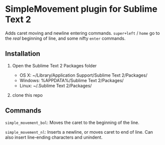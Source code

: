 SimpleMovement plugin for Sublime Text 2
========================================

Adds caret moving and newline entering commands.  `super+left` / `home` go to the *real* beginning of line, and some nifty `enter` commands.


Installation
------------

1. Open the Sublime Text 2 Packages folder

    - OS X: ~/Library/Application Support/Sublime Text 2/Packages/
    - Windows: %APPDATA%/Sublime Text 2/Packages/
    - Linux: ~/.Sublime Text 2/Packages/

2. clone this repo

Commands
--------

`simple_movement_bol`: Moves the caret to the beginning of the line.

`simple_movement_nl`: Inserts a newline, or moves caret to end of line.  Can also insert line-ending characters and unindent.
